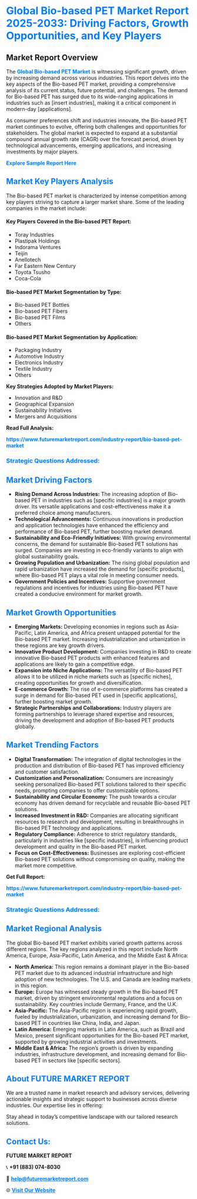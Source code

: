 <h1 style="color: #007BFF;">Global Bio-based PET Market Report 2025-2033: Driving Factors, Growth Opportunities, and Key Players</h1>

<section id="overview">
<h2>Market Report Overview</h2>
<p>The <a href="https://www.futuremarketreport.com/industry-report/bio-based-pet-market" style="color: #007BFF; text-decoration: none;"><strong>Global Bio-based PET Market</strong></a> is witnessing significant growth, driven by increasing demand across various industries. This report delves into the key aspects of the Bio-based PET market, providing a comprehensive analysis of its current status, future potential, and challenges. The demand for Bio-based PET has surged due to its wide-ranging applications in industries such as [insert industries], making it a critical component in modern-day [applications].</p>
<p>As consumer preferences shift and industries innovate, the Bio-based PET market continues to evolve, offering both challenges and opportunities for stakeholders. The global market is expected to expand at a substantial compound annual growth rate (CAGR) over the forecast period, driven by technological advancements, emerging applications, and increasing investments by major players.</p>
</section>

<section id="overview">
<p><a href="https://www.futuremarketreport.com/request-sample/reportId=28469" style="color: #007BFF; text-decoration: none;"><strong>Explore Sample Report Here</strong></a></p>
</section>

<section id="key-players">
<h2 style="color: #007BFF;">Market Key Players Analysis</h2>
<p>The Bio-based PET market is characterized by intense competition among key players striving to capture a larger market share. Some of the leading companies in the market include:</p>
<h4>Key Players Covered in the Bio-based PET Report:</h4>
<ul><li>Toray Industries</li><li>Plastipak Holdings</li><li>Indorama Ventures</li><li>Teijin</li><li>Anellotech</li><li>Far Eastern New Century</li><li>Toyota Tsusho</li><li>Coca-Cola</li></ul>
<h4>Bio-based PET Market Segmentation by Type:</h4>
<ul><li>Bio-based PET Bottles</li><li>Bio-based PET Fibers</li><li>Bio-based PET Films</li><li>Others</li></ul>

<h4>Bio-based PET Market Segmentation by Application:</h4>
<ul><li>Packaging Industry</li><li>Automotive Industry</li><li>Electronics Industry</li><li>Textile Industry</li><li>Others</li></ul>
<p><strong>Key Strategies Adopted by Market Players:</strong></p>
<ul>
<li>Innovation and R&D</li>
<li>Geographical Expansion</li>
<li>Sustainability Initiatives</li>
<li>Mergers and Acquisitions</li>
</ul>
</section>

<section>
<p><strong>Read Full Analysis: </strong></p><a href="https://www.futuremarketreport.com/industry-report/bio-based-pet-market" style="color: #007BFF; text-decoration: none;"><strong>https://www.futuremarketreport.com/industry-report/bio-based-pet-market</strong></a>
<h3 style="color: #007BFF;">Strategic Questions Addressed:</h3>
</section>

<section id="driving-factors">
<h2 style="color: #007BFF;">Market Driving Factors</h2>
<ul>
<li><strong>Rising Demand Across Industries:</strong> The increasing adoption of Bio-based PET in industries such as [specific industries] is a major growth driver. Its versatile applications and cost-effectiveness make it a preferred choice among manufacturers.</li>
<li><strong>Technological Advancements:</strong> Continuous innovations in production and application technologies have enhanced the efficiency and performance of Bio-based PET, further boosting market demand.</li>
<li><strong>Sustainability and Eco-Friendly Initiatives:</strong> With growing environmental concerns, the demand for sustainable Bio-based PET solutions has surged. Companies are investing in eco-friendly variants to align with global sustainability goals.</li>
<li><strong>Growing Population and Urbanization:</strong> The rising global population and rapid urbanization have increased the demand for [specific products], where Bio-based PET plays a vital role in meeting consumer needs.</li>
<li><strong>Government Policies and Incentives:</strong> Supportive government regulations and incentives for industries using Bio-based PET have created a conducive environment for market growth.</li>
</ul>
</section>

<section id="growth-opportunities">
<h2 style="color: #007BFF;">Market Growth Opportunities</h2>
<ul>
<li><strong>Emerging Markets:</strong> Developing economies in regions such as Asia-Pacific, Latin America, and Africa present untapped potential for the Bio-based PET market. Increasing industrialization and urbanization in these regions are key growth drivers.</li>
<li><strong>Innovative Product Development:</strong> Companies investing in R&D to create innovative Bio-based PET products with enhanced features and applications are likely to gain a competitive edge.</li>
<li><strong>Expansion into Niche Applications:</strong> The versatility of Bio-based PET allows it to be utilized in niche markets such as [specific niches], creating opportunities for growth and diversification.</li>
<li><strong>E-commerce Growth:</strong> The rise of e-commerce platforms has created a surge in demand for Bio-based PET used in [specific applications], further boosting market growth.</li>
<li><strong>Strategic Partnerships and Collaborations:</strong> Industry players are forming partnerships to leverage shared expertise and resources, driving the development and adoption of Bio-based PET products globally.</li>
</ul>
</section>

<section id="trending-factors">
<h2 style="color: #007BFF;">Market Trending Factors</h2>
<ul>
<li><strong>Digital Transformation:</strong> The integration of digital technologies in the production and distribution of Bio-based PET has improved efficiency and customer satisfaction.</li>
<li><strong>Customization and Personalization:</strong> Consumers are increasingly seeking personalized Bio-based PET solutions tailored to their specific needs, prompting companies to offer customizable options.</li>
<li><strong>Sustainability and Circular Economy:</strong> The push towards a circular economy has driven demand for recyclable and reusable Bio-based PET solutions.</li>
<li><strong>Increased Investment in R&D:</strong> Companies are allocating significant resources to research and development, resulting in breakthroughs in Bio-based PET technology and applications.</li>
<li><strong>Regulatory Compliance:</strong> Adherence to strict regulatory standards, particularly in industries like [specific industries], is influencing product development and quality in the Bio-based PET market.</li>
<li><strong>Focus on Cost-Effectiveness:</strong> Businesses are exploring cost-efficient Bio-based PET solutions without compromising on quality, making the market more competitive.</li>
</ul>
</section>

<section>
<p><strong>Get Full Report: </strong></p><a href="https://www.futuremarketreport.com/industry-report/bio-based-pet-market" style="color: #007BFF; text-decoration: none;"><strong>https://www.futuremarketreport.com/industry-report/bio-based-pet-market</strong></a>
<h3 style="color: #007BFF;">Strategic Questions Addressed:</h3>
</section>


<section id="regional-analysis">
<h2 style="color: #007BFF;">Market Regional Analysis</h2>
<p>The global Bio-based PET market exhibits varied growth patterns across different regions. The key regions analyzed in this report include North America, Europe, Asia-Pacific, Latin America, and the Middle East & Africa:</p>
<ul>
<li><strong>North America:</strong> This region remains a dominant player in the Bio-based PET market due to its advanced industrial infrastructure and high adoption of new technologies. The U.S. and Canada are leading markets in this region.</li>
<li><strong>Europe:</strong> Europe has witnessed steady growth in the Bio-based PET market, driven by stringent environmental regulations and a focus on sustainability. Key countries include Germany, France, and the U.K.</li>
<li><strong>Asia-Pacific:</strong> The Asia-Pacific region is experiencing rapid growth, fueled by industrialization, urbanization, and increasing demand for Bio-based PET in countries like China, India, and Japan.</li>
<li><strong>Latin America:</strong> Emerging markets in Latin America, such as Brazil and Mexico, present significant opportunities for the Bio-based PET market, supported by growing industrial activities and investments.</li>
<li><strong>Middle East & Africa:</strong> The region’s growth is driven by expanding industries, infrastructure development, and increasing demand for Bio-based PET in sectors like [specific sectors].</li>
</ul>
</section>

<footer>
<h2 style="color: #007BFF;">About FUTURE MARKET REPORT</h2>
<p>We are a trusted name in market research and advisory services, delivering actionable insights and strategic support to businesses across diverse industries. Our expertise lies in offering:</p>

<p>Stay ahead in today’s competitive landscape with our tailored research solutions.</p>

<h2 style="color: #007BFF;">Contact Us:</h2>
<p><strong>FUTURE MARKET REPORT</strong></p>
<p>📞 <strong>+91 (883) 074-8030</strong></p>
<p>📧 <strong><a href="mailto:help@futuremarketreport.com" style="color: #007BFF;">help@futuremarketreport.com</a></strong></p>
<p>🌐 <strong><a href="https://www.futuremarketreport.com/" style="color: #007BFF;">Visit Our Website</a></strong></p>
</footer>